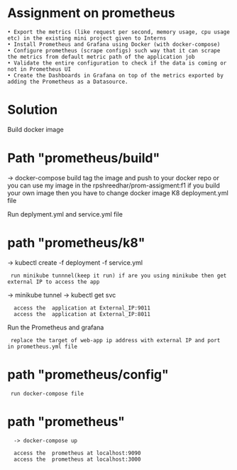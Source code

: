 # Assignment on prometheus


    • Export the metrics (like request per second, memory usage, cpu usage etc) in the existing mini project given to Interns
    • Install Prometheus and Grafana using Docker (with docker-compose)
    • Configure prometheus (scrape configs) such way that it can scrape the metrics from default metric path of the application job
    • Validate the entire configuration to check if the data is coming or not in Prometheus UI
    • Create the Dashboards in Grafana on top of the metrics exported by adding the Prometheus as a Datasource.
    
  # Solution
 
Build docker image
   # Path "prometheus/build"
   
   -> docker-compose build
     tag the image and push to your docker repo or you can use my image in the rpshreedhar/prom-assigment:f1
     if you build your own image then you have to change docker image K8 deployment.yml file 
   
Run deplyment.yml and service.yml file 
   # path "prometheus/k8"
  -> kubectl create -f deployment -f service.yml 
  
     run minikube tunnnel(keep it run) if are you using minikube then get external IP to access the app
  -> minikube tunnel
  -> kubectl get svc
  
      access the  application at External_IP:9011
      access the  application at External_IP:8011

Run the Prometheus and grafana

     replace the target of web-app ip address with external IP and port  in prometheus.yml file
   # path "prometheus/config"
   
     run docker-compose file 
   # path "prometheus"
      -> docker-compose up 
      
      access the  prometheus at localhost:9090
      access the  prometheus at localhost:3000
      
   
   
 
